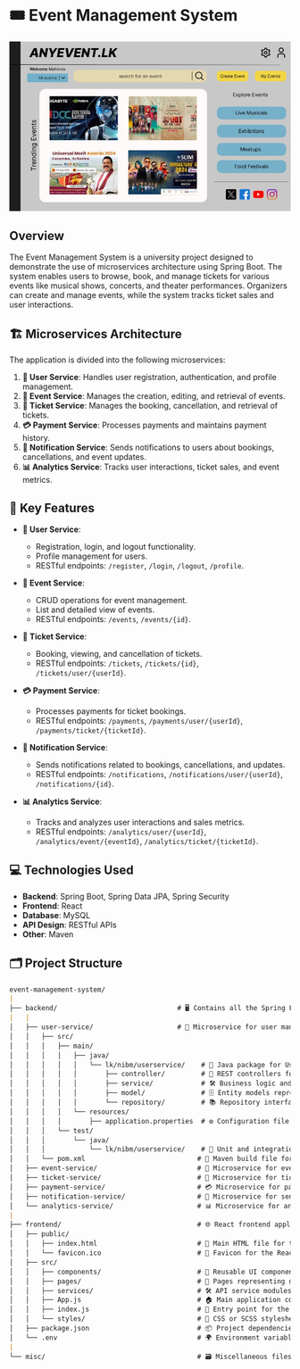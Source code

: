 # 🎟️ Event Management System

![Event Management System Interface](misc/images/ui-mockup.jpeg)

## Overview

The Event Management System is a university project designed to demonstrate the use of microservices architecture using Spring Boot. The system enables users to browse, book, and manage tickets for various events like musical shows, concerts, and theater performances. Organizers can create and manage events, while the system tracks ticket sales and user interactions.

## 🏗️ Microservices Architecture

The application is divided into the following microservices:

1. **👤 User Service**: Handles user registration, authentication, and profile management.
2. **🎫 Event Service**: Manages the creation, editing, and retrieval of events.
3. **🛒 Ticket Service**: Manages the booking, cancellation, and retrieval of tickets.
4. **💳 Payment Service**: Processes payments and maintains payment history.
5. **🔔 Notification Service**: Sends notifications to users about bookings, cancellations, and event updates.
6. **📊 Analytics Service**: Tracks user interactions, ticket sales, and event metrics.

## 🌟 Key Features

- **👤 User Service**:
  - Registration, login, and logout functionality.
  - Profile management for users.
  - RESTful endpoints: `/register`, `/login`, `/logout`, `/profile`.
  
- **🎫 Event Service**:
  - CRUD operations for event management.
  - List and detailed view of events.
  - RESTful endpoints: `/events`, `/events/{id}`.
  
- **🛒 Ticket Service**:
  - Booking, viewing, and cancellation of tickets.
  - RESTful endpoints: `/tickets`, `/tickets/{id}`, `/tickets/user/{userId}`.
  
- **💳 Payment Service**:
  - Processes payments for ticket bookings.
  - RESTful endpoints: `/payments`, `/payments/user/{userId}`, `/payments/ticket/{ticketId}`.
  
- **🔔 Notification Service**:
  - Sends notifications related to bookings, cancellations, and updates.
  - RESTful endpoints: `/notifications`, `/notifications/user/{userId}`, `/notifications/{id}`.
  
- **📊 Analytics Service**:
  - Tracks and analyzes user interactions and sales metrics.
  - RESTful endpoints: `/analytics/user/{userId}`, `/analytics/event/{eventId}`, `/analytics/ticket/{ticketId}`.

## 💻 Technologies Used

- **Backend**: Spring Boot, Spring Data JPA, Spring Security
- **Frontend**: React
- **Database**: MySQL
- **API Design**: RESTful APIs
- **Other**: Maven

## 🗂️ Project Structure

```markdown
event-management-system/
|
├── backend/                              # 🖥️ Contains all the Spring Boot microservices
|   |
│   ├── user-service/                     # 👤 Microservice for user management
│   │   ├── src/
│   │   │   ├── main/
│   │   │   │   ├── java/
│   │   │   │   │   └── lk/nibm/userservice/    # 📂 Java package for User Service
│   │   │   │   │       ├── controller/         # 🚏 REST controllers for handling HTTP requests
│   │   │   │   │       ├── service/            # 🛠️ Business logic and service classes
│   │   │   │   │       ├── model/              # 🗄️ Entity models representing database tables
│   │   │   │   │       └── repository/         # 📚 Repository interfaces for database operations
│   │   │   │   └── resources/
│   │   │   │       ├── application.properties  # ⚙️ Configuration file for Spring Boot
│   │   │   └── test/
│   │   │       └── java/
│   │   │           └── lk/nibm/userservice/    # 🧪 Unit and integration tests for User Service
│   │   └── pom.xml                            # 📝 Maven build file for User Service
│   ├── event-service/                         # 🎫 Microservice for event management
│   ├── ticket-service/                        # 🛒 Microservice for ticket management
│   ├── payment-service/                       # 💳 Microservice for payment processing
│   ├── notification-service/                  # 🔔 Microservice for sending notifications
│   └── analytics-service/                     # 📊 Microservice for analytics and reporting
|
├── frontend/                                  # 🌐 React frontend application
│   ├── public/
│   │   ├── index.html                         # 📄 Main HTML file for the React app
│   │   └── favicon.ico                        # 🔖 Favicon for the React app
│   ├── src/
│   │   ├── components/                        # 🧩 Reusable UI components (e.g., Navbar, Footer)
│   │   ├── pages/                             # 📑 Pages representing different views (e.g., HomePage, EventPage)
│   │   ├── services/                          # 🛠️ API service modules for interacting with backend
│   │   ├── App.js                             # 🏠 Main application component
│   │   ├── index.js                           # 🚀 Entry point for the React application
│   │   └── styles/                            # 🎨 CSS or SCSS stylesheets for the application
│   ├── package.json                           # 📦 Project dependencies and scripts for the React app
│   └── .env                                   # 🌍 Environment variables for frontend configuration
|
└── misc/                                      # 🗃️ Miscellaneous files (e.g., images, SQL scripts)
```
